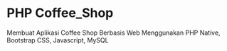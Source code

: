 # PHP Coffee_Shop
Membuat Aplikasi Coffee Shop Berbasis Web Menggunakan PHP Native, Bootstrap CSS, Javascript, MySQL

